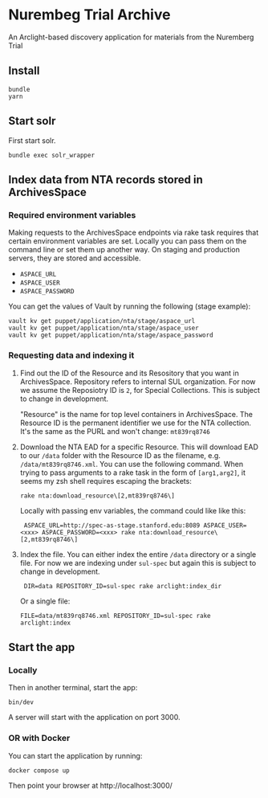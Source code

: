 # Nurembeg Trial Archive

An Arclight-based discovery application for materials from the Nuremberg Trial

## Install
```
bundle
yarn
```


## Start solr
First start solr.
```shell
bundle exec solr_wrapper
```

## Index data from NTA records stored in ArchivesSpace

### Required environment variables
Making requests to the ArchivesSpace endpoints via rake task requires that certain environment variables are set. Locally you can pass them on the command line or set them up another way. On staging and production servers, they are stored and accessible.
- `ASPACE_URL`
- `ASPACE_USER`
- `ASPACE_PASSWORD`

You can get the values of Vault by running the following (stage example):
```shell
vault kv get puppet/application/nta/stage/aspace_url
vault kv get puppet/application/nta/stage/aspace_user
vault kv get puppet/application/nta/stage/aspace_password
```

### Requesting data and indexing it
1. Find out the ID of the Resource and its Resository that you want in ArchivesSpace. Repository refers to internal SUL organization. For now we assume the Reposiotry ID is `2`, for Special Collections. This is subject to change in development. 

    "Resource" is the name for top level containers in ArchivesSpace. The Resource ID is the permanent identifier we use for the NTA collection. It's the same as the PURL and won't change: `mt839rq8746`

2. Download the NTA EAD for a specific Resource. This will download EAD to our `/data` folder with the Resource ID as the filename, e.g. `/data/mt839rq8746.xml`. You can use the following command. When trying to pass arguments to a rake task in the form of `[arg1,arg2]`, it seems my zsh shell requires escaping the brackets:
    ```shell
    rake nta:download_resource\[2,mt839rq8746\]           
    ```

    Locally with passing env variables, the command could like like this:
    ```shell
     ASPACE_URL=http://spec-as-stage.stanford.edu:8089 ASPACE_USER=<xxx> ASPACE_PASSWORD=<xxx> rake nta:download_resource\[2,mt839rq8746\]  
     ```
3. Index the file. You can either index the entire `/data` directory or a single file. For now we are indexing under `sul-spec` but again this is subject to change in development.
    ```shell
     DIR=data REPOSITORY_ID=sul-spec rake arclight:index_dir       
    ```
    Or a single file:
    ```shell
    FILE=data/mt839rq8746.xml REPOSITORY_ID=sul-spec rake arclight:index         
    ```
## Start the app

### Locally
Then in another terminal, start the app:
```shell
bin/dev
```
A server will start with the application on port 3000.

### OR with Docker
You can start the application by running:
```
docker compose up
```
Then point your browser at http://localhost:3000/
